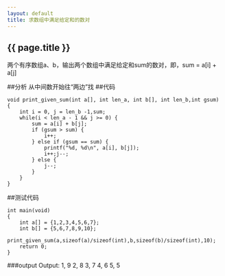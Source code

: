 ```yaml
---
layout: default
title: 求数组中满足给定和的数对
---
```

<h2>{{ page.title }}</h2>
两个有序数组a、b，输出两个数组中满足给定和sum的数对，即，sum = a[i] + a[j]

##分析
从中间数开始往“两边”找
##代码
```
void print_given_sum(int a[], int len_a, int b[], int len_b,int gsum)
{
    int i = 0, j = len_b -1,sum;
    while(i < len_a - 1 && j >= 0) {
        sum = a[i] + b[j];
        if (gsum > sum) {
            i++;
        } else if (gsum == sum) {
            printf("%d, %d\n", a[i], b[j]);
            i++;j--;
        } else {
            j--;
        }
    }
}
```
##测试代码
```
int main(void)
{
    int a[] = {1,2,3,4,5,6,7};
    int b[] = {5,6,7,8,9,10};
    print_given_sum(a,sizeof(a)/sizeof(int),b,sizeof(b)/sizeof(int),10);
    return 0;
}
```
###output
Output:
1, 9
2, 8
3, 7
4, 6
5, 5



